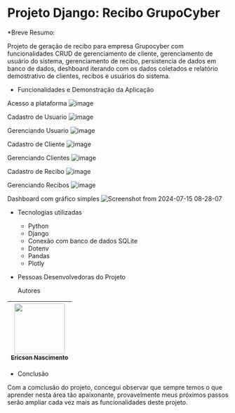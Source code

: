 # Projeto Django: Recibo GrupoCyber

*Breve Resumo:

Projeto de geração de recibo para empresa Grupocyber com funcionalidades CRUD de gerenciamento de cliente, gerenciamento de usuário do sistema, gerenciamento de recibo, persistencia de dados em banco de dados, deshboard iterando com os dados coletados e relatório demostrativo de clientes, recibos e usuários do sistema.

* Funcionalidades e Demonstração da Aplicação

Acesso a plataforma
![image](https://github.com/user-attachments/assets/1818a0ff-dcc1-4f4f-8daf-04dd1c456821)


Cadastro de Usuario
![image](https://github.com/user-attachments/assets/6830ad60-8c79-4410-ba07-b5aafd3efa76)

Gerenciando Usuario
![image](https://github.com/user-attachments/assets/b66d568a-f27d-42b4-b4c4-aab4c54cc084)

Cadastro de Cliente
![image](https://github.com/user-attachments/assets/c2c68ec3-976f-40ce-bd3c-7add7d8a1f63)

Gerenciando Clientes
![image](https://github.com/user-attachments/assets/c6c9df5f-821b-4343-8378-2d2ec5c7b31b)

Cadastro de Recibo
![image](https://github.com/user-attachments/assets/80b45e02-4477-454c-94fd-ca3f97cdd858)

Gerenciando Recibos
![image](https://github.com/user-attachments/assets/b7c341a4-3ff6-4b82-a340-1b0381e11a54)

Dashboard com gráfico simples
![Screenshot from 2024-07-15 08-28-07](https://github.com/user-attachments/assets/76c77b59-7b87-4bf9-985a-9e27988dba59)

* Tecnologias utilizadas

  * Python
  * Django
  * Conexão com banco de dados SQLite
  * Dotenv
  * Pandas
  * Plotly
    
* Pessoas Desenvolvedoras do Projeto

  Autores

| [<img loading="lazy" src="https://avatars.githubusercontent.com/u/9308189?v=4" width=115><br><sub>Ericson Nascimento</sub>](https://github.com/ericsonnascimento) |
| :---: |

* Conclusão

Com a comclusão do projeto, concegui observar que sempre temos o que aprender nesta área tão apaixonante, provavelmente meus próximos passos serão ampliar cada vez mais as funcionalidades deste projeto.
